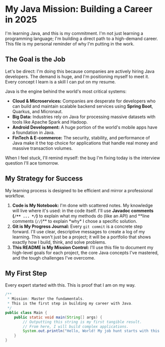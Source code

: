 # My Java Mission: Building a Career in 2025

I'm learning Java, and this is my commitment. I'm not just learning a programming language; I'm building a direct path to a high-demand career. This file is my personal reminder of why I'm putting in the work.

## The Goal is the Job

Let's be direct: I'm doing this because companies are actively hiring Java developers. The demand is huge, and I'm positioning myself to meet it. Every concept I learn is a skill I can put on my resume.

Java is the engine behind the world's most critical systems:

- **Cloud & Microservices:** Companies are desperate for developers who can build and maintain scalable backend services using **Spring Boot**, Quarkus, and Micronaut.
- **Big Data:** Industries rely on Java for processing massive datasets with tools like Apache Spark and Hadoop.
- **Android Development:** A huge portion of the world's mobile apps have a foundation in Java.
- **FinTech & E-commerce:** The security, stability, and performance of Java make it the top choice for applications that handle real money and massive transaction volumes.

When I feel stuck, I'll remind myself: the bug I'm fixing today is the interview question I'll ace tomorrow.

## My Strategy for Success

My learning process is designed to be efficient and mirror a professional workflow.

1.  **Code is My Notebook:** I'm done with scattered notes. My knowledge will live where it's used: in the code itself. I'll use **Javadoc comments (`/** ... */`)** to explain what my methods do (like an API) and **line comments (`//`)\*\* to explain *why\* I chose a specific solution.
2.  **Git is My Progress Journal:** Every `git commit` is a concrete step forward. I'll use clear, descriptive messages to create a log of my learning. This won't just be a project; it will be a portfolio that shows exactly how I build, think, and solve problems.
3.  **This README is My Mission Control:** I'll use this file to document my high-level goals for each project, the core Java concepts I've mastered, and the tough challenges I've overcome.

## My First Step

Every expert started with this. This is proof that I am on my way.

```java
/**
 * Mission: Master the fundamentals.
 * This is the first step in building my career with Java.
 */
public class Main {
    public static void main(String[] args) {
        // Outputting this string is my first tangible result.
        // From here, I will build complex applications.
        System.out.println("Hello, World! My job hunt starts with this line.");
    }
}
```

